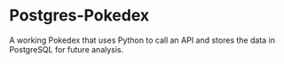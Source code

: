 # Postgres-Pokedex
A working Pokedex that uses Python to call an API and stores the data in PostgreSQL for future analysis.
